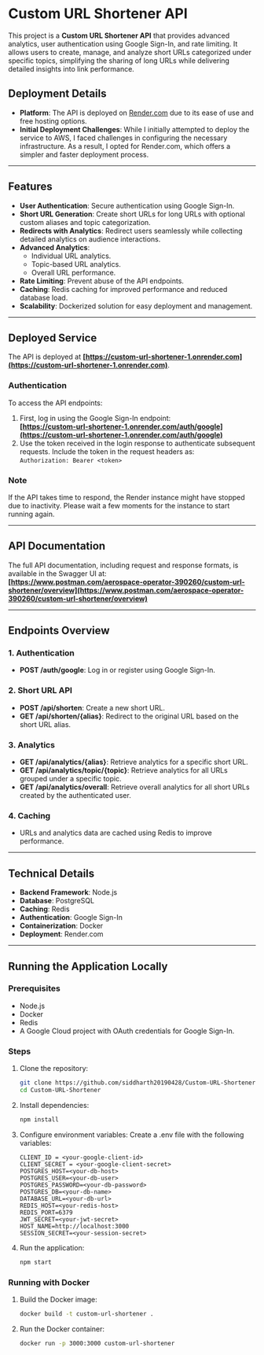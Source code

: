 # Custom URL Shortener API

This project is a **Custom URL Shortener API** that provides advanced analytics, user authentication using Google Sign-In, and rate limiting. It allows users to create, manage, and analyze short URLs categorized under specific topics, simplifying the sharing of long URLs while delivering detailed insights into link performance.

## Deployment Details

- **Platform**: The API is deployed on [Render.com](https://render.com) due to its ease of use and free hosting options.
- **Initial Deployment Challenges**: While I initially attempted to deploy the service to AWS, I faced challenges in configuring the necessary infrastructure. As a result, I opted for Render.com, which offers a simpler and faster deployment process.

---

## Features

- **User Authentication**: Secure authentication using Google Sign-In.
- **Short URL Generation**: Create short URLs for long URLs with optional custom aliases and topic categorization.
- **Redirects with Analytics**: Redirect users seamlessly while collecting detailed analytics on audience interactions.
- **Advanced Analytics**:
  - Individual URL analytics.
  - Topic-based URL analytics.
  - Overall URL performance.
- **Rate Limiting**: Prevent abuse of the API endpoints.
- **Caching**: Redis caching for improved performance and reduced database load.
- **Scalability**: Dockerized solution for easy deployment and management.

---

## Deployed Service

The API is deployed at **[https://custom-url-shortener-1.onrender.com](https://custom-url-shortener-1.onrender.com)**.

### Authentication

To access the API endpoints:

1. First, log in using the Google Sign-In endpoint:  
   **[https://custom-url-shortener-1.onrender.com/auth/google](https://custom-url-shortener-1.onrender.com/auth/google)**
2. Use the token received in the login response to authenticate subsequent requests. Include the token in the request headers as:  
   `Authorization: Bearer <token>`

### Note

If the API takes time to respond, the Render instance might have stopped due to inactivity. Please wait a few moments for the instance to start running again.

---

## API Documentation

The full API documentation, including request and response formats, is available in the Swagger UI at:  
**[https://www.postman.com/aerospace-operator-390260/custom-url-shortener/overview](https://www.postman.com/aerospace-operator-390260/custom-url-shortener/overview)**

---

## Endpoints Overview

### 1. Authentication

- **POST /auth/google**: Log in or register using Google Sign-In.

### 2. Short URL API

- **POST /api/shorten**: Create a new short URL.
- **GET /api/shorten/{alias}**: Redirect to the original URL based on the short URL alias.

### 3. Analytics

- **GET /api/analytics/{alias}**: Retrieve analytics for a specific short URL.
- **GET /api/analytics/topic/{topic}**: Retrieve analytics for all URLs grouped under a specific topic.
- **GET /api/analytics/overall**: Retrieve overall analytics for all short URLs created by the authenticated user.

### 4. Caching

- URLs and analytics data are cached using Redis to improve performance.

---

## Technical Details

- **Backend Framework**: Node.js
- **Database**: PostgreSQL
- **Caching**: Redis
- **Authentication**: Google Sign-In
- **Containerization**: Docker
- **Deployment**: Render.com

---

## Running the Application Locally

### Prerequisites

- Node.js
- Docker
- Redis
- A Google Cloud project with OAuth credentials for Google Sign-In.

### Steps

1. Clone the repository:

   ```bash
   git clone https://github.com/siddharth20190428/Custom-URL-Shortener
   cd Custom-URL-Shortener
   ```

2. Install dependencies:

   ```bash
   npm install
   ```

3. Configure environment variables: Create a .env file with the following variables:

   ```env
   CLIENT_ID = <your-google-client-id>
   CLIENT_SECRET = <your-google-client-secret>
   POSTGRES_HOST=<your-db-host>
   POSTGRES_USER=<your-db-user>
   POSTGRES_PASSWORD=<your-db-password>
   POSTGRES_DB=<your-db-name>
   DATABASE_URL=<your-db-url>
   REDIS_HOST=<your-redis-host>
   REDIS_PORT=6379
   JWT_SECRET=<your-jwt-secret>
   HOST_NAME=http://localhost:3000
   SESSION_SECRET=<your-session-secret>
   ```

4. Run the application:

   ```bash
   npm start
   ```

### Running with Docker

1. Build the Docker image:

   ```bash
   docker build -t custom-url-shortener .
   ```

2. Run the Docker container:

   ```bash
   docker run -p 3000:3000 custom-url-shortener
   ```
